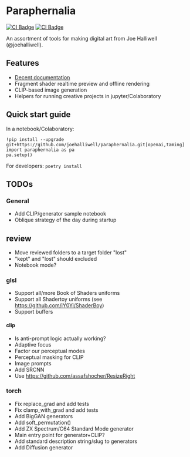 # Paraphernalia

[![CI Badge](https://github.com/joehalliwell/paraphernalia/actions/workflows/test.yml/badge.svg)](https://github.com/joehalliwell/paraphernalia/actions)
[![CI Badge](https://github.com/joehalliwell/paraphernalia/actions/workflows/docs.yml/badge.svg)](https://github.com/joehalliwell/paraphernalia/actions)

An assortment of tools for making digital art from Joe Halliwell
(@joehalliwell).

## Features

- [Decent documentation](http://joehalliwell.com/paraphernalia)
- Fragment shader realtime preview and offline rendering
- CLIP-based image generation
- Helpers for running creative projects in jupyter/Colaboratory

## Quick start guide

In a notebook/Colaboratory:

```
!pip install --upgrade git+https://github.com/joehalliwell/paraphernalia.git[openai,taming]
import paraphernalia as pa
pa.setup()
```

For developers: `poetry install`

## TODOs

### General

- Add CLIP/generator sample notebook
- Oblique strategy of the day during startup

## review

- Move reviewed folders to a target folder "lost"
- "kept" and "lost" should excluded
- Notebook mode?

### glsl

- Support all/more Book of Shaders uniforms
- Support all Shadertoy uniforms (see https://github.com/iY0Yi/ShaderBoy)
- Support buffers

#### clip

- Is anti-prompt logic actually working?
- Adaptive focus
- Factor our perceptual modes
- Perceptual masking for CLIP
- Image prompts
- Add SRCNN
- Use https://github.com/assafshocher/ResizeRight

### torch

- Fix replace_grad and add tests
- Fix clamp_with_grad and add tests
- Add BigGAN generators
- Add soft_permutation()
- Add ZX Spectrum/C64 Standard Mode generator
- Main entry point for generator+CLIP?
- Add standard description string/slug to generators
- Add Diffusion generator
